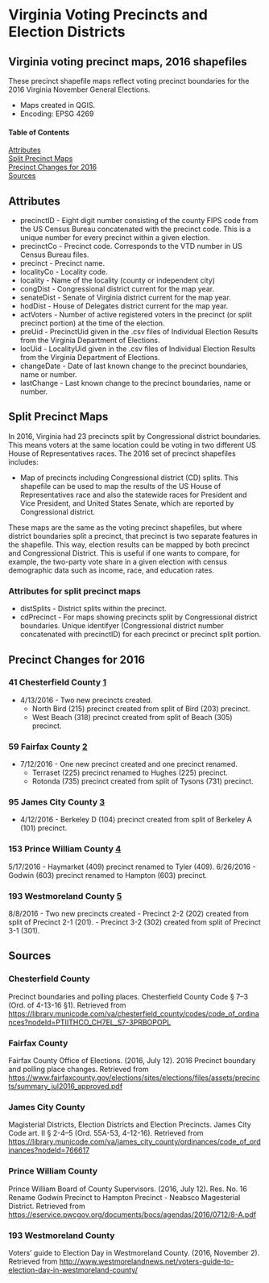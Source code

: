 # Virginia Voting Precincts and Election Districts
## Virginia voting precinct maps, 2016 shapefiles
These precinct shapefile maps reflect voting precinct boundaries for the 2016 Virginia November General Elections.
* Maps created in QGIS.
* Encoding: EPSG 4269
#### Table of Contents
[Attributes](#attributes)  
[Split Precinct Maps](#split-precinct-maps)  
[Precinct Changes for 2016](#precinct-changes-for-2016)  
[Sources](#sources)
<a name="attributes"/>
## Attributes
* precinctID - Eight digit number consisting of the county FIPS code from the US Census Bureau concatenated with the precinct code. This is a unique number for every precinct within a given election.
* precinctCo - Precinct code. Corresponds to the VTD number in US Census Bureau files.
* precinct - Precinct name.
* localityCo - Locality code.
* locality - Name of the locality (county or independent city)
* congDist - Congressional district current for the map year.
* senateDist - Senate of Virginia district current for the map year.
* hodDist - House of Delegates district current for the map year.
* actVoters - Number of active registered voters in the precinct (or split precinct portion) at the time of the election.
* preUid - PrecinctUid given in the .csv files of Individual Election Results from the Virginia Department of Elections.
* locUid - LocalityUid given in the .csv files of Individual Election Results from the Virginia Department of Elections.
* changeDate - Date of last known change to the precinct boundaries, name or number.
* lastChange - Last known change to the precinct boundaries, name or number.  
## Split Precinct Maps
In 2016, Virginia had 23 precincts split by Congressional district boundaries. This means voters at the same location could be voting in two different US House of Representatives races.
The 2016 set of precinct shapefiles includes:
- Map of precincts including Congressional district (CD) splits. This shapefile can be used to map the results of the US House of Representatives race and also the statewide races for President and Vice President, and United States Senate, which are reported by Congressional district.

These maps are the same as the voting precinct shapefiles, but where district boundaries split a precinct, that precinct is two separate features in the shapefile. This way, election results can be mapped by both precinct and Congressional District. This is useful if one wants to compare, for example, the two-party vote share in a given  election with census demographic data such as income, race, and education rates.  
### Attributes for split precinct maps
* distSplits - District splits within the precinct.
* cdPrecinct - For maps showing precincts split by Congressional district boundaries. Unique identifyer (Congressional district number concatenated with precinctID) for each precinct or precinct split portion.
## Precinct Changes for 2016
### 41 Chesterfield County [1](#chesterfield-county)
- 4/13/2016 - Two new precincts created.
	- North Bird (215) precinct created from split of Bird (203) precinct.
	- West Beach (318) precinct created from split of Beach (305) precinct.
### 59 Fairfax County [2](#fairfax-county)
- 7/12/2016 - One new precinct created and one precinct renamed.
	- Terraset (225) precinct renamed to Hughes (225) precinct.
	- Rotonda (735) precinct created from split of Tysons (731) precinct.
### 95 James City County [3](#james-city-county)
- 4/12/2016 - Berkeley D (104) precinct created from split of Berkeley A (101) precinct.
### 153 Prince William County [4](#prince-william-county)
5/17/2016 - Haymarket (409) precinct renamed to Tyler (409).
6/26/2016 - Godwin (603) precinct renamed to Hampton (603) precinct.
### 193 Westmoreland County [5](#westmoreland-county)
8/8/2016 - Two new precincts created 
	- Precinct 2-2 (202) created from split of Precinct 2-1 (201).
	- Precinct 3-2 (302) created from split of Precinct 3-1 (301).
## Sources
### Chesterfield County
Precinct boundaries and polling places. Chesterfield County Code § 7–3 (Ord. of 4-13-16 §1). Retrieved from https://library.municode.com/va/chesterfield_county/codes/code_of_ordinances?nodeId=PTIITHCO_CH7EL_S7-3PRBOPOPL
### Fairfax County
Fairfax County Office of Elections. (2016, July 12). 2016 Precinct boundary and polling place changes. Retrieved from https://www.fairfaxcounty.gov/elections/sites/elections/files/assets/precincts/summary_jul2016_approved.pdf
### James City County
Magisterial Districts, Election Districts and Election Precincts. James City Code art. II § 2-4–5 (Ord. 55A-53, 4-12-16). Retrieved from https://library.municode.com/va/james_city_county/ordinances/code_of_ordinances?nodeId=766617
### Prince William County
Prince William Board of County Supervisors. (2016, July 12). Res. No. 16 Rename Godwin Precinct to Hampton Precinct - Neabsco Magesterial District. Retrieved from https://eservice.pwcgov.org/documents/bocs/agendas/2016/0712/8-A.pdf
### 193 Westmoreland County 
Voters’ guide to Election Day in Westmoreland County. (2016, November 2). Retrieved from http://www.westmorelandnews.net/voters-guide-to-election-day-in-westmoreland-county/
